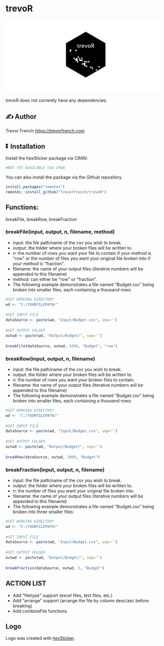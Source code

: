 # trevoR

![hexLogo](/man/figures/hexLogo.png)

trevoR does not currently have any dependencies.

## :writing_hand: Author

Trevor French <https://trevorfrench.com>

## :arrow_double_down: Installation

Install the hexSticker package via CRAN:


```r
#NOT YET AVAILABLE VIA CRAN
```

You can also install the package via the Github repository.


```r
install.packages("remotes")
remotes::install_github("TrevorFrench/trevoR")
```

## Functions: 

breakFile, breakRow, breakFraction

### breakFile(input, output, n, filename, method)
- input: the file path/name of the csv you wish to break.
- output: the folder where your broken files will be written to.
- n: the number of rows you want your file to contain if your method is "row" or the number of files you want your original file broken into if your method is "fraction".
- filename: the name of your output files (iterative numbers will be appended to this filename)
- method: can either be "row" or "fraction".
- The following example demonstrates a file named "Budget.csv" being broken into smaller files, each containing a thousand rows:
```r
#SET WORKING DIRECTORY
wd <- "C:/YOURFILEPATH/"

#SET INPUT FILE
dataSource <- paste(wd, "Input/Budget.csv", sep='')

#SET OUTPUT FOLDER
outwd <- paste(wd, "Output/Budget/", sep='')

breakFile(dataSource, outwd, 1000, "Budget", "row")
```

### breakRow(input, output, n, filename)
- input: the file path/name of the csv you wish to break.
- output: the folder where your broken files will be written to.
- n: the number of rows you want your broken files to contain.
- filename: the name of your output files (iterative numbers will be appended to this filename)
- The following example demonstrates a file named "Budget.csv" being broken into smaller files, each containing a thousand rows:
```r
#SET WORKING DIRECTORY
wd <- "C:/YOURFILEPATH/"

#SET INPUT FILE
dataSource <- paste(wd, "Input/Budget.csv", sep='')

#SET OUTPUT FOLDER
outwd <- paste(wd, "Output/Budget/", sep='')

breakRow(dataSource, outwd, 1000, "Budget")
```

### breakFraction(input, output, n, filename)
- input: the file path/name of the csv you wish to break.
- output: the folder where your broken files will be written to.
- n: the number of files you want your original file broken into.
- filename: the name of your output files (iterative numbers will be appended to this filename)
- The following example demonstrates a file named "Budget.csv" being broken into three smaller files:
```r
#SET WORKING DIRECTORY
wd <- "C:/YOURFILEPATH/"

#SET INPUT FILE
dataSource <- paste(wd, "Input/Budget.csv", sep='')

#SET OUTPUT FOLDER
outwd <- paste(wd, "Output/Budget/", sep='')

breakFraction(dataSource, outwd, 3, "Budget")
```


## ACTION LIST
- Add "filetype" support (excel files, test files, etc.)
- Add "arrange" support (arrange the file by column desc/asc before breaking)
- Add combineFile functions

## Logo

Logo was created with [hexSticker](https://github.com/GuangchuangYu/hexSticker).
